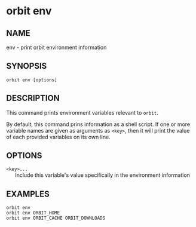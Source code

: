 # __orbit env__

## __NAME__

env - print orbit environment information

## __SYNOPSIS__

```
orbit env [options]
```

## __DESCRIPTION__

This command prints environment variables relevant to `orbit`.

By default, this command prins information as a shell script. If one or more
variable names are given as arguments as `<key>`, then it will print the value
of each provided variables on its own line.

## __OPTIONS__

`<key>...`  
      Include this variable's value specifically in the environment information

## __EXAMPLES__

```
orbit env
orbit env ORBIT_HOME
orbit env ORBIT_CACHE ORBIT_DOWNLOADS
```

